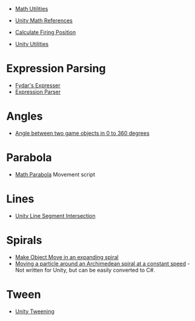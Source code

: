 * [Math Utilities](https://github.com/zalo/MathUtilities)
* [Unity Math References](https://github.com/zezba9000/UnityMathReference)
* [Calculate Firing Position](https://answers.unity.com/questions/296949/how-to-calculate-a-position-to-fire-at.html)


* [Unity Utilities](https://github.com/LifeandStyleMedia/UnityUtilities)

# Expression Parsing
* [Fydar's Expresser](https://github.com/Fydar/Expresser)
* [Expression Parser](http://wiki.unity3d.com/index.php/ExpressionParser)

# Angles
* [Angle between two game objects in 0 to 360 degrees](http://unitycoder.com/blog/2015/12/17/get-angle-between-2-gameobjects-in-degrees-0-360/)

# Parabola

* [Math Parabola](https://github.com/nkpark/Unity3D-MathParabola) Movement script

# Lines

* [Unity Line Segment Intersection](https://github.com/setchi/Unity-LineSegmentsIntersection)


# Spirals
* [Make Object Move in an expanding spiral](https://forum.unity.com/threads/make-object-move-in-an-expanding-spiral.47342/)
* [Moving a particle around an Archimedean spiral at a constant speed](https://gamedev.stackexchange.com/questions/16745/moving-a-particle-around-an-archimedean-spiral-at-a-constant-speed) - Not written for Unity, but can be easily converted to C#.


# Tween
* [Unity Tweening](https://github.com/Danta1st/Unity-Tweening)
